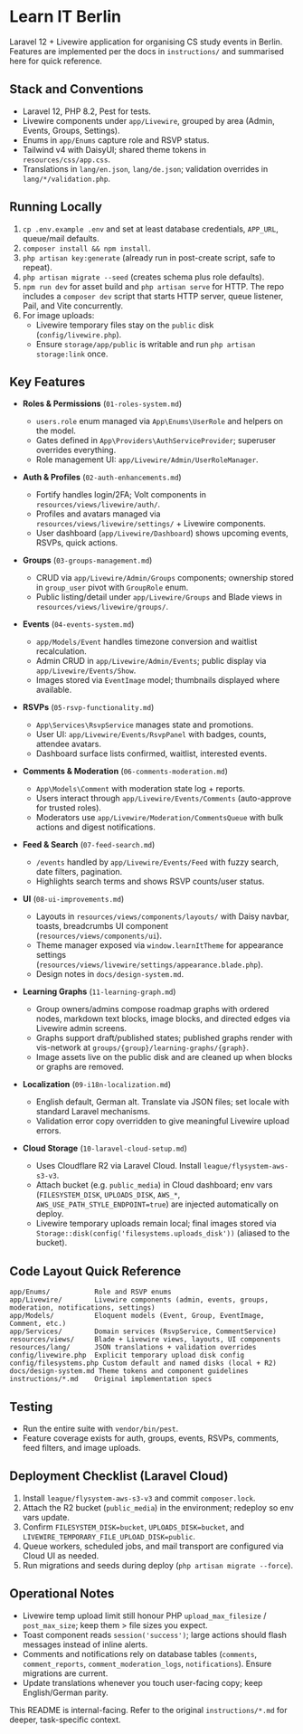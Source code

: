 # Learn IT Berlin

Laravel 12 + Livewire application for organising CS study events in Berlin. Features are implemented per the docs in `instructions/` and summarised here for quick reference.

## Stack and Conventions
- Laravel 12, PHP 8.2, Pest for tests.
- Livewire components under `app/Livewire`, grouped by area (Admin, Events, Groups, Settings).
- Enums in `app/Enums` capture role and RSVP status.
- Tailwind v4 with DaisyUI; shared theme tokens in `resources/css/app.css`.
- Translations in `lang/en.json`, `lang/de.json`; validation overrides in `lang/*/validation.php`.

## Running Locally
1. `cp .env.example .env` and set at least database credentials, `APP_URL`, queue/mail defaults.
2. `composer install && npm install`.
3. `php artisan key:generate` (already run in post-create script, safe to repeat).
4. `php artisan migrate --seed` (creates schema plus role defaults).
5. `npm run dev` for asset build and `php artisan serve` for HTTP. The repo includes a `composer dev` script that starts HTTP server, queue listener, Pail, and Vite concurrently.
6. For image uploads:
   - Livewire temporary files stay on the `public` disk (`config/livewire.php`).
   - Ensure `storage/app/public` is writable and run `php artisan storage:link` once.

## Key Features
- **Roles & Permissions** (`01-roles-system.md`)
  - `users.role` enum managed via `App\Enums\UserRole` and helpers on the model.
  - Gates defined in `App\Providers\AuthServiceProvider`; superuser overrides everything.
  - Role management UI: `app/Livewire/Admin/UserRoleManager`.

- **Auth & Profiles** (`02-auth-enhancements.md`)
  - Fortify handles login/2FA; Volt components in `resources/views/livewire/auth/`.
  - Profiles and avatars managed via `resources/views/livewire/settings/` + Livewire components.
  - User dashboard (`app/Livewire/Dashboard`) shows upcoming events, RSVPs, quick actions.

- **Groups** (`03-groups-management.md`)
  - CRUD via `app/Livewire/Admin/Groups` components; ownership stored in `group_user` pivot with `GroupRole` enum.
  - Public listing/detail under `app/Livewire/Groups` and Blade views in `resources/views/livewire/groups/`.

- **Events** (`04-events-system.md`)
  - `app/Models/Event` handles timezone conversion and waitlist recalculation.
  - Admin CRUD in `app/Livewire/Admin/Events`; public display via `app/Livewire/Events/Show`.
  - Images stored via `EventImage` model; thumbnails displayed where available.

- **RSVPs** (`05-rsvp-functionality.md`)
  - `App\Services\RsvpService` manages state and promotions.
  - User UI: `app/Livewire/Events/RsvpPanel` with badges, counts, attendee avatars.
  - Dashboard surface lists confirmed, waitlist, interested events.

- **Comments & Moderation** (`06-comments-moderation.md`)
  - `App\Models\Comment` with moderation state log + reports.
  - Users interact through `app/Livewire/Events/Comments` (auto-approve for trusted roles).
  - Moderators use `app/Livewire/Moderation/CommentsQueue` with bulk actions and digest notifications.

- **Feed & Search** (`07-feed-search.md`)
  - `/events` handled by `app/Livewire/Events/Feed` with fuzzy search, date filters, pagination.
  - Highlights search terms and shows RSVP counts/user status.

- **UI** (`08-ui-improvements.md`)
  - Layouts in `resources/views/components/layouts/` with Daisy navbar, toasts, breadcrumbs UI component (`resources/views/components/ui`).
  - Theme manager exposed via `window.learnItTheme` for appearance settings (`resources/views/livewire/settings/appearance.blade.php`).
  - Design notes in `docs/design-system.md`.

- **Learning Graphs** (`11-learning-graph.md`)
  - Group owners/admins compose roadmap graphs with ordered nodes, markdown text blocks, image blocks, and directed edges via Livewire admin screens.
  - Graphs support draft/published states; published graphs render with vis-network at `groups/{group}/learning-graphs/{graph}`.
  - Image assets live on the public disk and are cleaned up when blocks or graphs are removed.

- **Localization** (`09-i18n-localization.md`)
  - English default, German alt. Translate via JSON files; set locale with standard Laravel mechanisms.
  - Validation error copy overridden to give meaningful Livewire upload errors.

- **Cloud Storage** (`10-laravel-cloud-setup.md`)
  - Uses Cloudflare R2 via Laravel Cloud. Install `league/flysystem-aws-s3-v3`.
  - Attach bucket (e.g. `public_media`) in Cloud dashboard; env vars (`FILESYSTEM_DISK`, `UPLOADS_DISK`, `AWS_*`, `AWS_USE_PATH_STYLE_ENDPOINT=true`) are injected automatically on deploy.
  - Livewire temporary uploads remain local; final images stored via `Storage::disk(config('filesystems.uploads_disk'))` (aliased to the bucket).

## Code Layout Quick Reference
```
app/Enums/           Role and RSVP enums
app/Livewire/        Livewire components (admin, events, groups, moderation, notifications, settings)
app/Models/          Eloquent models (Event, Group, EventImage, Comment, etc.)
app/Services/        Domain services (RsvpService, CommentService)
resources/views/     Blade + Livewire views, layouts, UI components
resources/lang/      JSON translations + validation overrides
config/livewire.php  Explicit temporary upload disk config
config/filesystems.php Custom default and named disks (local + R2)
docs/design-system.md Theme tokens and component guidelines
instructions/*.md    Original implementation specs
```

## Testing
- Run the entire suite with `vendor/bin/pest`.
- Feature coverage exists for auth, groups, events, RSVPs, comments, feed filters, and image uploads.

## Deployment Checklist (Laravel Cloud)
1. Install `league/flysystem-aws-s3-v3` and commit `composer.lock`.
2. Attach the R2 bucket (`public_media`) in the environment; redeploy so env vars update.
3. Confirm `FILESYSTEM_DISK=bucket`, `UPLOADS_DISK=bucket`, and `LIVEWIRE_TEMPORARY_FILE_UPLOAD_DISK=public`.
4. Queue workers, scheduled jobs, and mail transport are configured via Cloud UI as needed.
5. Run migrations and seeds during deploy (`php artisan migrate --force`).

## Operational Notes
- Livewire temp upload limit still honour PHP `upload_max_filesize` / `post_max_size`; keep them > file sizes you expect.
- Toast component reads `session('success')`; large actions should flash messages instead of inline alerts.
- Comments and notifications rely on database tables (`comments`, `comment_reports`, `comment_moderation_logs`, `notifications`). Ensure migrations are current.
- Update translations whenever you touch user-facing copy; keep English/German parity.

This README is internal-facing. Refer to the original `instructions/*.md` for deeper, task-specific context.
